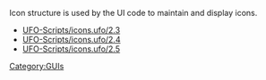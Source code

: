 Icon structure is used by the UI code to maintain and display icons.

- [UFO-Scripts/icons.ufo/2.3](UFO-Scripts/icons.ufo/2.3 "wikilink")
- [UFO-Scripts/icons.ufo/2.4](UFO-Scripts/icons.ufo/2.4 "wikilink")
- [UFO-Scripts/icons.ufo/2.5](UFO-Scripts/icons.ufo/2.5 "wikilink")

[Category:GUIs](Category:GUIs "wikilink")
